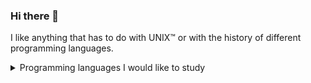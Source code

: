 ### Hi there 👋

I like anything that has to do with UNIX™ or with the history of different programming languages.

<details>
<summary>Programming languages I would like to study</summary>

| Rank | Languages |
|-----:|-----------|
|     1| C++       |
|     2| LISP      |
</details>


<!--
**JereUjala/JereUjala** is a ✨ _special_ ✨ repository because its `README.md` (this file) appears on your GitHub profile.

Here are some ideas to get you started:

- 🔭 I’m currently working on ...
- 🌱 I’m currently learning ...
- 👯 I’m looking to collaborate on ...
- 🤔 I’m looking for help with ...
- 💬 Ask me about ...
- 📫 How to reach me: ...
- 😄 Pronouns: ...
- ⚡ Fun fact: ...
-->
